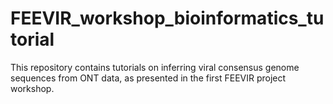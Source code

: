 # FEEVIR_workshop_bioinformatics_tutorial
This repository contains tutorials on inferring viral consensus genome sequences from ONT data, as presented in the first FEEVIR project workshop.
